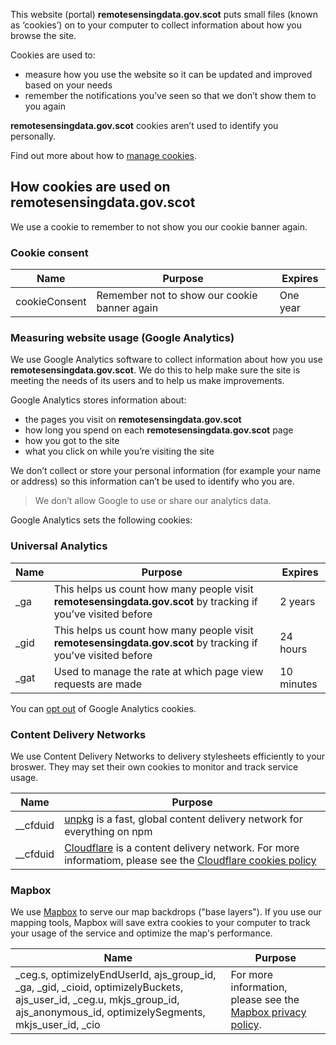  
 
This website (portal) **remotesensingdata.gov.scot** puts small files (known as ‘cookies’) on to your computer to collect information about how you browse the site. 
 
Cookies are used to: 
 
- measure how you use the website so it can be updated and improved based on your needs 
- remember the notifications you’ve seen so that we don’t show them to you again 
 
**remotesensingdata.gov.scot** cookies aren’t used to identify you personally. 
 
Find out more about how to [manage cookies](https://www.aboutcookies.org/). 
 
How cookies are used on **remotesensingdata.gov.scot** 
----------------------- 

We use a cookie to remember to not show you our cookie banner again.

### Cookie consent

| Name          | Purpose       | Expires  | 
| ------------- | ------------- | -------  | 
| cookieConsent  | Remember not to show our cookie banner again | One year


### Measuring website usage (Google Analytics) 
 
We use Google Analytics software to collect information about how you use **remotesensingdata.gov.scot**. We do this to help make sure the site is meeting the needs of its users and to help us make improvements. 
 
Google Analytics stores information about: 
 
- the pages you visit on **remotesensingdata.gov.scot** 
- how long you spend on each **remotesensingdata.gov.scot** page 
- how you got to the site  
- what you click on while you’re visiting the site 
 
We don’t collect or store your personal information (for example your name or address) so this information can’t be used to identify who you are. 
 
> We don’t allow Google to use or share our analytics data. 
 
Google Analytics sets the following cookies: 
 
### Universal Analytics 
 
| Name          | Purpose       | Expires  | 
| ------------- | ------------- | -----    | 
| _ga           | This helps us count how many people visit **remotesensingdata.gov.scot** by tracking if you’ve visited before | 2 years    | 
| _gid          |   This helps us count how many people visit **remotesensingdata.gov.scot** by tracking if you’ve visited before | 24 hours | 
| _gat          | Used to manage the rate at which page view requests are made | 10 minutes | 
 
You can [opt out](https://tools.google.com/dlpage/gaoptout) of Google Analytics cookies. 

### Content Delivery Networks

We use Content Delivery Networks to delivery stylesheets efficiently to your broswer. They may set their own cookies to monitor and track service usage.

| Name          | Purpose       | 
| ------------- | ------------- | 
| __cfduid      | [unpkg](ttps://unpkg.com) is a fast, global content delivery network for everything on npm | 
| __cfduid      | [Cloudflare](https://www.cloudflare.com/) is a content delivery network. For more informatiom, please see the [Cloudflare cookies policy](https://www.cloudflare.com/cookie-policy/)              | 

### Mapbox 
 
We use [Mapbox](https://www.mapbox.com) to serve our map backdrops ("base layers"). If you use our mapping tools, Mapbox will save extra cookies to your computer to track your usage of the service and optimize the map's performance. 
 
| Name          | Purpose       | 
| ------------- | ------------- | 
| _ceg.s, optimizelyEndUserId, ajs_group_id, _ga, _gid, _cioid, optimizelyBuckets, ajs_user_id, _ceg.u, mkjs_group_id, ajs_anonymous_id, optimizelySegments, mkjs_user_id, _cio      | For more information, please see the [Mapbox privacy policy](https://www.mapbox.com/privacy/). | 
 